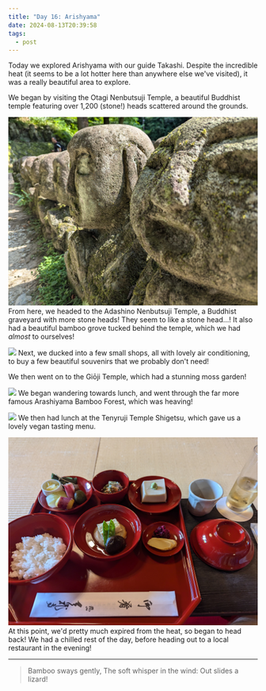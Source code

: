 ```yaml
---
title: "Day 16: Arishyama"
date: 2024-08-13T20:39:58
tags:
  - post
---
```

Today we explored Arishyama with our guide Takashi. Despite the incredible heat (it seems to be a lot hotter here than anywhere else we've visited), it was a really beautiful area to explore.

We began by visiting the Otagi Nenbutsuji Temple, a beautiful Buddhist temple featuring over 1,200 (stone!) heads scattered around the grounds.

![](/media/pxl_20240813_000453891.jpg)
From here, we headed to the Adashino Nenbutsuji Temple, a Buddhist graveyard with more stone heads! They seem to like a stone head...! It also had a beautiful bamboo grove tucked behind the temple, which we had *almost* to ourselves!

![](/media/pxl_20240813_005449129.portrait.original.jpg)
Next, we ducked into a few small shops, all with lovely air conditioning, to buy a few beautiful souvenirs that we probably don't need!

We then went on to the Giōji Temple, which had a stunning moss garden!

![](/media/1000021062.jpg)
We began wandering towards lunch, and went through the far more famous Arashiyama Bamboo Forest, which was heaving! 

![](/media/pxl_20240813_025601914.jpg)
We then had lunch at the Tenyruji Temple Shigetsu, which gave us a lovely vegan tasting menu.

![](/media/1000021136.jpg)
At this point, we'd pretty much expired from the heat, so began to head back! We had a chilled rest of the day, before heading out to a local restaurant in the evening!

---

> Bamboo sways gently,
> The soft whisper in the wind:
> Out slides a lizard!

